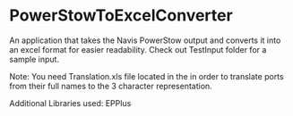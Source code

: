 PowerStowToExcelConverter
=========================

An application that takes the Navis PowerStow output and converts it into an excel format for easier readability. Check out TestInput folder for a sample input.

Note: You need Translation.xls file located in the in order to translate ports from their full names to the 3 character representation.

Additional Libraries used: EPPlus
